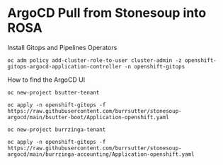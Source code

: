 # ArgoCD Pull from Stonesoup into ROSA


Install Gitops and Pipelines Operators

```
oc adm policy add-cluster-role-to-user cluster-admin -z openshift-gitops-argocd-application-controller -n openshift-gitops
```

How to find the ArgoCD UI


```
oc new-project bsutter-tenant
 
oc apply -n openshift-gitops -f https://raw.githubusercontent.com/burrsutter/stonesoup-argocd/main/bsutter-boot/Application-openshift.yaml
```

```
oc new-project burrzinga-tenant

oc apply -n openshift-gitops -f https://raw.githubusercontent.com/burrsutter/stonesoup-argocd/main/burrzinga-accounting/Application-openshift.yaml
```



